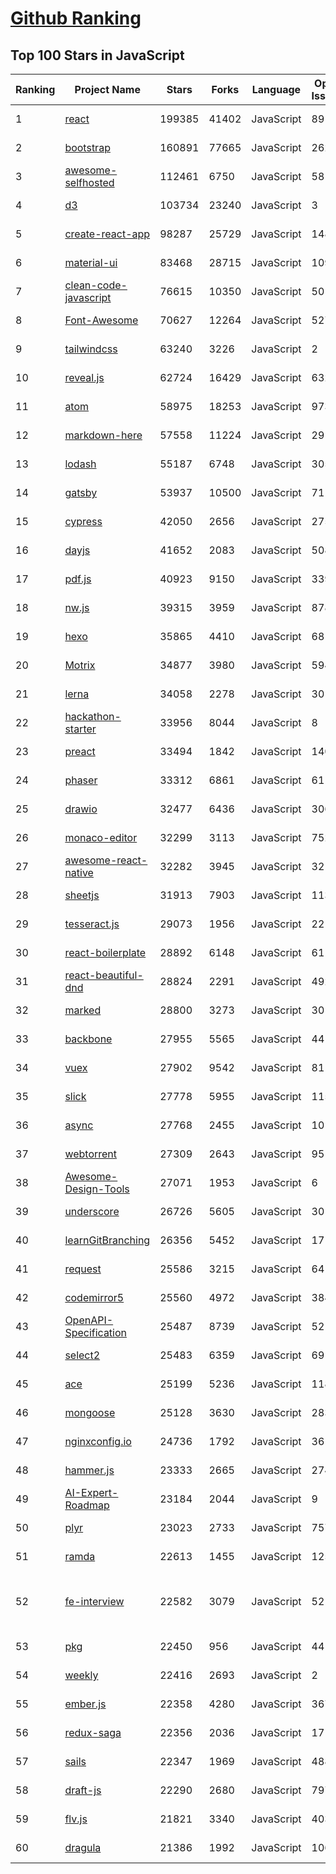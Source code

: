 [Github Ranking](../README.md)
==========

## Top 100 Stars in JavaScript

| Ranking | Project Name | Stars | Forks | Language | Open Issues | Description | Last Commit |
| ------- | ------------ | ----- | ----- | -------- | ----------- | ----------- | ----------- |
| 1 | [react](https://github.com/facebook/react) | 199385 | 41402 | JavaScript | 891 | A declarative, efficient, and flexible JavaScript library for building user interfaces. | 2022-12-21T02:47:38Z |
| 2 | [bootstrap](https://github.com/twbs/bootstrap) | 160891 | 77665 | JavaScript | 262 | The most popular HTML, CSS, and JavaScript framework for developing responsive, mobile first projects on the web. | 2022-12-20T22:25:39Z |
| 3 | [awesome-selfhosted](https://github.com/awesome-selfhosted/awesome-selfhosted) | 112461 | 6750 | JavaScript | 58 | A list of Free Software network services and web applications which can be hosted on your own servers | 2022-12-20T17:33:49Z |
| 4 | [d3](https://github.com/d3/d3) | 103734 | 23240 | JavaScript | 3 | Bring data to life with SVG, Canvas and HTML. :bar_chart::chart_with_upwards_trend::tada: | 2022-12-20T23:59:31Z |
| 5 | [create-react-app](https://github.com/facebook/create-react-app) | 98287 | 25729 | JavaScript | 1487 | Set up a modern web app by running one command. | 2022-12-20T23:33:00Z |
| 6 | [material-ui](https://github.com/mui/material-ui) | 83468 | 28715 | JavaScript | 1093 | MUI Core: Ready-to-use foundational React components, free forever. It includes Material UI, which implements Google's Material Design. | 2022-12-21T02:58:43Z |
| 7 | [clean-code-javascript](https://github.com/ryanmcdermott/clean-code-javascript) | 76615 | 10350 | JavaScript | 50 | :bathtub: Clean Code concepts adapted for JavaScript | 2022-12-02T14:17:25Z |
| 8 | [Font-Awesome](https://github.com/FortAwesome/Font-Awesome) | 70627 | 12264 | JavaScript | 5272 | The iconic SVG, font, and CSS toolkit | 2022-12-14T13:13:43Z |
| 9 | [tailwindcss](https://github.com/tailwindlabs/tailwindcss) | 63240 | 3226 | JavaScript | 2 | A utility-first CSS framework for rapid UI development. | 2022-12-19T09:44:48Z |
| 10 | [reveal.js](https://github.com/hakimel/reveal.js) | 62724 | 16429 | JavaScript | 632 | The HTML Presentation Framework | 2022-12-07T10:27:18Z |
| 11 | [atom](https://github.com/atom/atom) | 58975 | 18253 | JavaScript | 973 | :atom: The hackable text editor | 2022-12-13T01:46:55Z |
| 12 | [markdown-here](https://github.com/adam-p/markdown-here) | 57558 | 11224 | JavaScript | 291 | Google Chrome, Firefox, and Thunderbird extension that lets you write email in Markdown and render it before sending. | 2022-11-12T09:10:54Z |
| 13 | [lodash](https://github.com/lodash/lodash) | 55187 | 6748 | JavaScript | 305 | A modern JavaScript utility library delivering modularity, performance, & extras. | 2022-12-15T15:47:54Z |
| 14 | [gatsby](https://github.com/gatsbyjs/gatsby) | 53937 | 10500 | JavaScript | 71 | The fastest frontend for the headless web. Build modern websites with React. | 2022-12-21T00:08:57Z |
| 15 | [cypress](https://github.com/cypress-io/cypress) | 42050 | 2656 | JavaScript | 2754 | Fast, easy and reliable testing for anything that runs in a browser. | 2022-12-21T02:46:19Z |
| 16 | [dayjs](https://github.com/iamkun/dayjs) | 41652 | 2083 | JavaScript | 508 | ⏰ Day.js 2kB immutable date-time library alternative to Moment.js with the same modern API | 2022-12-20T21:16:34Z |
| 17 | [pdf.js](https://github.com/mozilla/pdf.js) | 40923 | 9150 | JavaScript | 339 | PDF Reader in JavaScript | 2022-12-20T12:33:27Z |
| 18 | [nw.js](https://github.com/nwjs/nw.js) | 39315 | 3959 | JavaScript | 878 | Call all Node.js modules directly from DOM/WebWorker and enable a new way of writing applications with all Web technologies. | 2022-12-17T18:30:04Z |
| 19 | [hexo](https://github.com/hexojs/hexo) | 35865 | 4410 | JavaScript | 68 | A fast, simple & powerful blog framework, powered by Node.js. | 2022-12-15T03:48:40Z |
| 20 | [Motrix](https://github.com/agalwood/Motrix) | 34877 | 3980 | JavaScript | 594 | A full-featured download manager. | 2022-12-13T22:01:43Z |
| 21 | [lerna](https://github.com/lerna/lerna) | 34058 | 2278 | JavaScript | 301 | :dragon: Lerna is a fast, modern build system for managing and publishing multiple JavaScript/TypeScript packages from the same repository. | 2022-12-20T08:15:09Z |
| 22 | [hackathon-starter](https://github.com/sahat/hackathon-starter) | 33956 | 8044 | JavaScript | 8 | A boilerplate for Node.js web applications | 2022-12-09T23:49:58Z |
| 23 | [preact](https://github.com/preactjs/preact) | 33494 | 1842 | JavaScript | 140 | ⚛️ Fast 3kB React alternative with the same modern API. Components & Virtual DOM. | 2022-12-17T00:32:38Z |
| 24 | [phaser](https://github.com/photonstorm/phaser) | 33312 | 6861 | JavaScript | 61 | Phaser is a fun, free and fast 2D game framework for making HTML5 games for desktop and mobile web browsers, supporting Canvas and WebGL rendering. | 2022-12-19T18:35:44Z |
| 25 | [drawio](https://github.com/jgraph/drawio) | 32477 | 6436 | JavaScript | 306 | draw.io is a JavaScript, client-side editor for general diagramming and whiteboarding | 2022-12-16T12:33:15Z |
| 26 | [monaco-editor](https://github.com/microsoft/monaco-editor) | 32299 | 3113 | JavaScript | 752 | A browser based code editor | 2022-12-18T16:45:31Z |
| 27 | [awesome-react-native](https://github.com/jondot/awesome-react-native) | 32282 | 3945 | JavaScript | 32 | Awesome React Native components, news, tools, and learning material! | 2022-12-19T19:12:47Z |
| 28 | [sheetjs](https://github.com/SheetJS/sheetjs) | 31913 | 7903 | JavaScript | 113 | 📗 SheetJS Community Edition -- Spreadsheet Data Toolkit | 2022-11-29T08:06:35Z |
| 29 | [tesseract.js](https://github.com/naptha/tesseract.js) | 29073 | 1956 | JavaScript | 22 | Pure Javascript OCR for more than 100 Languages 📖🎉🖥 | 2022-12-20T22:18:07Z |
| 30 | [react-boilerplate](https://github.com/react-boilerplate/react-boilerplate) | 28892 | 6148 | JavaScript | 61 | :fire: A highly scalable, offline-first foundation with the best developer experience and a focus on performance and best practices. | 2022-12-12T15:53:39Z |
| 31 | [react-beautiful-dnd](https://github.com/atlassian/react-beautiful-dnd) | 28824 | 2291 | JavaScript | 492 | Beautiful and accessible drag and drop for lists with React | 2022-12-19T20:30:57Z |
| 32 | [marked](https://github.com/markedjs/marked) | 28800 | 3273 | JavaScript | 30 | A markdown parser and compiler. Built for speed. | 2022-12-19T15:24:54Z |
| 33 | [backbone](https://github.com/jashkenas/backbone) | 27955 | 5565 | JavaScript | 44 | Give your JS App some Backbone with Models, Views, Collections, and Events | 2022-11-23T20:56:14Z |
| 34 | [vuex](https://github.com/vuejs/vuex) | 27902 | 9542 | JavaScript | 81 | 🗃️ Centralized State Management for Vue.js. | 2022-12-20T12:05:07Z |
| 35 | [slick](https://github.com/kenwheeler/slick) | 27778 | 5955 | JavaScript | 1155 | the last carousel you'll ever need | 2022-11-16T14:54:08Z |
| 36 | [async](https://github.com/caolan/async) | 27768 | 2455 | JavaScript | 10 | Async utilities for node and the browser | 2022-12-01T15:06:23Z |
| 37 | [webtorrent](https://github.com/webtorrent/webtorrent) | 27309 | 2643 | JavaScript | 95 | ⚡️ Streaming torrent client for the web | 2022-12-19T20:03:52Z |
| 38 | [Awesome-Design-Tools](https://github.com/goabstract/Awesome-Design-Tools) | 27071 | 1953 | JavaScript | 6 | The best design tools and plugins for everything 👉 | 2022-12-10T17:11:01Z |
| 39 | [underscore](https://github.com/jashkenas/underscore) | 26726 | 5605 | JavaScript | 30 | JavaScript's utility _ belt | 2022-11-29T17:19:56Z |
| 40 | [learnGitBranching](https://github.com/pcottle/learnGitBranching) | 26356 | 5452 | JavaScript | 17 | An interactive git visualization and tutorial. Aspiring students of git can use this app to educate and challenge themselves towards mastery of git! | 2022-12-20T16:31:50Z |
| 41 | [request](https://github.com/request/request) | 25586 | 3215 | JavaScript | 64 | 🏊🏾 Simplified HTTP request client. | 2022-11-12T10:44:52Z |
| 42 | [codemirror5](https://github.com/codemirror/codemirror5) | 25560 | 4972 | JavaScript | 384 | In-browser code editor (version 5, legacy) | 2022-12-20T10:13:04Z |
| 43 | [OpenAPI-Specification](https://github.com/OAI/OpenAPI-Specification) | 25487 | 8739 | JavaScript | 521 | The OpenAPI Specification Repository | 2022-12-16T10:45:33Z |
| 44 | [select2](https://github.com/select2/select2) | 25483 | 6359 | JavaScript | 69 | Select2 is a jQuery based replacement for select boxes. It supports searching, remote data sets, and infinite scrolling of results. | 2022-12-10T21:44:49Z |
| 45 | [ace](https://github.com/ajaxorg/ace) | 25199 | 5236 | JavaScript | 118 | Ace (Ajax.org Cloud9 Editor) | 2022-12-19T11:47:49Z |
| 46 | [mongoose](https://github.com/Automattic/mongoose) | 25128 | 3630 | JavaScript | 283 | MongoDB object modeling designed to work in an asynchronous environment. | 2022-12-20T22:31:44Z |
| 47 | [nginxconfig.io](https://github.com/digitalocean/nginxconfig.io) | 24736 | 1792 | JavaScript | 36 | ⚙️ NGINX config generator on steroids 💉 | 2022-12-15T20:41:58Z |
| 48 | [hammer.js](https://github.com/hammerjs/hammer.js) | 23333 | 2665 | JavaScript | 274 | A javascript library for multi-touch gestures :// You can touch this | 2022-05-25T06:52:29Z |
| 49 | [AI-Expert-Roadmap](https://github.com/AMAI-GmbH/AI-Expert-Roadmap) | 23184 | 2044 | JavaScript | 9 | Roadmap to becoming an Artificial Intelligence Expert in 2022 | 2022-02-10T12:36:46Z |
| 50 | [plyr](https://github.com/sampotts/plyr) | 23023 | 2733 | JavaScript | 757 | A simple HTML5, YouTube and Vimeo player | 2022-12-02T23:36:45Z |
| 51 | [ramda](https://github.com/ramda/ramda) | 22613 | 1455 | JavaScript | 125 | :ram: Practical functional Javascript | 2022-11-23T03:38:10Z |
| 52 | [fe-interview](https://github.com/haizlin/fe-interview) | 22582 | 3079 | JavaScript | 5215 | 前端面试每日 3+1，以面试题来驱动学习，提倡每日学习与思考，每天进步一点！每天早上5点纯手工发布面试题（死磕自己，愉悦大家），6000+道前端面试题全面覆盖，HTML/CSS/JavaScript/Vue/React/Nodejs/TypeScript/ECMAScritpt/Webpack/Jquery/小程序/软技能…… | 2022-12-20T20:49:13Z |
| 53 | [pkg](https://github.com/vercel/pkg) | 22450 | 956 | JavaScript | 44 | Package your Node.js project into an executable | 2022-12-20T20:11:06Z |
| 54 | [weekly](https://github.com/ascoders/weekly) | 22416 | 2693 | JavaScript | 2 | 前端精读周刊。帮你理解最前沿、实用的技术。 | 2022-12-12T01:19:58Z |
| 55 | [ember.js](https://github.com/emberjs/ember.js) | 22358 | 4280 | JavaScript | 367 | Ember.js - A JavaScript framework for creating ambitious web applications | 2022-12-20T23:33:16Z |
| 56 | [redux-saga](https://github.com/redux-saga/redux-saga) | 22356 | 2036 | JavaScript | 17 | An alternative side effect model for Redux apps | 2022-12-15T16:11:36Z |
| 57 | [sails](https://github.com/balderdashy/sails) | 22347 | 1969 | JavaScript | 488 | Realtime MVC Framework for Node.js | 2022-11-21T02:21:42Z |
| 58 | [draft-js](https://github.com/facebook/draft-js) | 22290 | 2680 | JavaScript | 797 | A React framework for building text editors. | 2022-12-14T15:18:45Z |
| 59 | [flv.js](https://github.com/bilibili/flv.js) | 21821 | 3340 | JavaScript | 403 | HTML5 FLV Player | 2022-11-23T21:48:17Z |
| 60 | [dragula](https://github.com/bevacqua/dragula) | 21386 | 1992 | JavaScript | 106 | :ok_hand: Drag and drop so simple it hurts | 2022-12-14T16:52:52Z |

